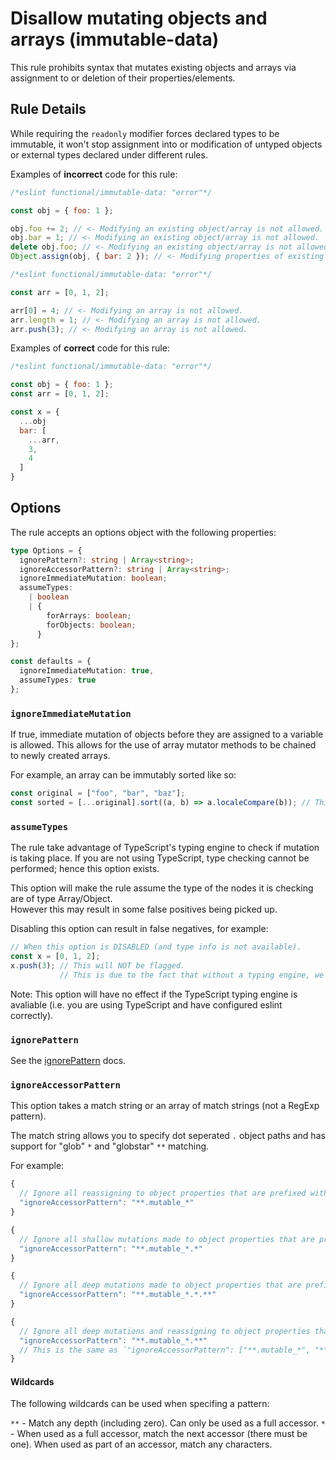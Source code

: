 # Disallow mutating objects and arrays (immutable-data)

This rule prohibits syntax that mutates existing objects and arrays via assignment to or deletion of their properties/elements.

## Rule Details

While requiring the `readonly` modifier forces declared types to be immutable, it won't stop assignment into or modification of untyped objects or external types declared under different rules.

Examples of **incorrect** code for this rule:

```js
/*eslint functional/immutable-data: "error"*/

const obj = { foo: 1 };

obj.foo += 2; // <- Modifying an existing object/array is not allowed.
obj.bar = 1; // <- Modifying an existing object/array is not allowed.
delete obj.foo; // <- Modifying an existing object/array is not allowed.
Object.assign(obj, { bar: 2 }); // <- Modifying properties of existing object not allowed.
```

```js
/*eslint functional/immutable-data: "error"*/

const arr = [0, 1, 2];

arr[0] = 4; // <- Modifying an array is not allowed.
arr.length = 1; // <- Modifying an array is not allowed.
arr.push(3); // <- Modifying an array is not allowed.
```

Examples of **correct** code for this rule:

```js
/*eslint functional/immutable-data: "error"*/

const obj = { foo: 1 };
const arr = [0, 1, 2];

const x = {
  ...obj
  bar: [
    ...arr,
    3,
    4
  ]
}
```

## Options

The rule accepts an options object with the following properties:

```ts
type Options = {
  ignorePattern?: string | Array<string>;
  ignoreAccessorPattern?: string | Array<string>;
  ignoreImmediateMutation: boolean;
  assumeTypes:
    | boolean
    | {
        forArrays: boolean;
        forObjects: boolean;
      }
};

const defaults = {
  ignoreImmediateMutation: true,
  assumeTypes: true
};
```

### `ignoreImmediateMutation`

If true, immediate mutation of objects before they are assigned to a variable is allowed.
This allows for the use of array mutator methods to be chained to newly created arrays.

For example, an array can be immutably sorted like so:

```js
const original = ["foo", "bar", "baz"];
const sorted = [...original].sort((a, b) => a.localeCompare(b)); // This is OK with ignoreImmediateMutation.
```

### `assumeTypes`

The rule take advantage of TypeScript's typing engine to check if mutation is taking place.
If you are not using TypeScript, type checking cannot be performed; hence this option exists.

This option will make the rule assume the type of the nodes it is checking are of type Array/Object.  
However this may result in some false positives being picked up.

Disabling this option can result in false negatives, for example:

```ts
// When this option is DISABLED (and type info is not available).
const x = [0, 1, 2];
x.push(3); // This will NOT be flagged.
           // This is due to the fact that without a typing engine, we cannot tell that x is an array.
```

Note: This option will have no effect if the TypeScript typing engine is avaliable (i.e. you are using TypeScript and have configured eslint correctly).

### `ignorePattern`

See the [ignorePattern](./options/ignore-pattern.md) docs.

### `ignoreAccessorPattern`

This option takes a match string or an array of match strings (not a RegExp pattern).

The match string allows you to specify dot seperated `.` object paths and has support for "glob" `*` and "globstar" `**` matching.

For example:

```js
{
  // Ignore all reassigning to object properties that are prefixed with "mutable_".
  "ignoreAccessorPattern": "**.mutable_*"
}
```

```js
{
  // Ignore all shallow mutations made to object properties that are prefixed with "mutable_".
  "ignoreAccessorPattern": "**.mutable_*.*"
}
```

```js
{
  // Ignore all deep mutations made to object properties that are prefixed with "mutable_".
  "ignoreAccessorPattern": "**.mutable_*.*.**"
}
```

```js
{
  // Ignore all deep mutations and reassigning to object properties that are prefixed with "mutable_".
  "ignoreAccessorPattern": "**.mutable_*.**"
  // This is the same as `"ignoreAccessorPattern": ["**.mutable_*", "**.mutable_*.*.**"]`
}
```

#### Wildcards

The following wildcards can be used when specifing a pattern:

`**` - Match any depth (including zero). Can only be used as a full accessor.
`*` - When used as a full accessor, match the next accessor (there must be one). When used as part of an accessor, match any characters.
